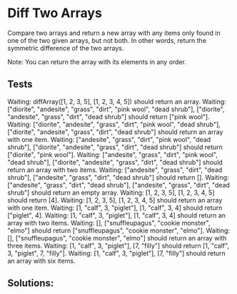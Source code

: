 # Diff Two Arrays

Compare two arrays and return a new array with any items only found in one of the two given arrays, but not both. In other words, return the symmetric difference of the two arrays.

Note: You can return the array with its elements in any order.

## Tests

Waiting: diffArray([1, 2, 3, 5], [1, 2, 3, 4, 5]) should return an array.
Waiting: ["diorite", "andesite", "grass", "dirt", "pink wool", "dead shrub"], ["diorite", "andesite", "grass", "dirt", "dead shrub"] should return ["pink wool"].
Waiting: ["diorite", "andesite", "grass", "dirt", "pink wool", "dead shrub"], ["diorite", "andesite", "grass", "dirt", "dead shrub"] should return an array with one item.
Waiting: ["andesite", "grass", "dirt", "pink wool", "dead shrub"], ["diorite", "andesite", "grass", "dirt", "dead shrub"] should return ["diorite", "pink wool"].
Waiting: ["andesite", "grass", "dirt", "pink wool", "dead shrub"], ["diorite", "andesite", "grass", "dirt", "dead shrub"] should return an array with two items.
Waiting: ["andesite", "grass", "dirt", "dead shrub"], ["andesite", "grass", "dirt", "dead shrub"] should return [].
Waiting: ["andesite", "grass", "dirt", "dead shrub"], ["andesite", "grass", "dirt", "dead shrub"] should return an empty array.
Waiting: [1, 2, 3, 5], [1, 2, 3, 4, 5] should return [4].
Waiting: [1, 2, 3, 5], [1, 2, 3, 4, 5] should return an array with one item.
Waiting: [1, "calf", 3, "piglet"], [1, "calf", 3, 4] should return ["piglet", 4].
Waiting: [1, "calf", 3, "piglet"], [1, "calf", 3, 4] should return an array with two items.
Waiting: [], ["snuffleupagus", "cookie monster", "elmo"] should return ["snuffleupagus", "cookie monster", "elmo"].
Waiting: [], ["snuffleupagus", "cookie monster", "elmo"] should return an array with three items.
Waiting: [1, "calf", 3, "piglet"], [7, "filly"] should return [1, "calf", 3, "piglet", 7, "filly"].
Waiting: [1, "calf", 3, "piglet"], [7, "filly"] should return an array with six items.

## Solutions:
